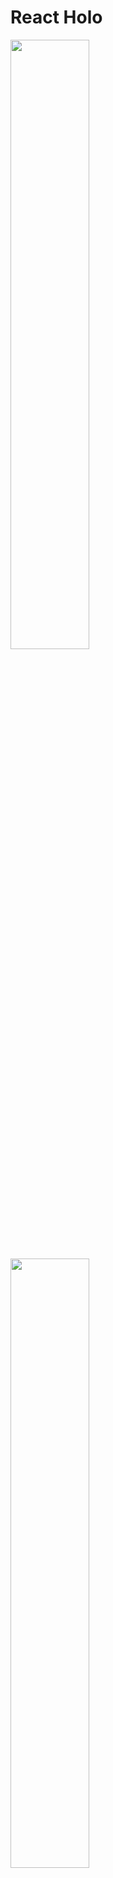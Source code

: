 <h1>React Holo</h1>
<img src="https://github.com/bramis/react-holo/blob/main/public/comon.gif?raw=true" width="50%"/>
<img src="https://github.com/bramis/react-holo/blob/main/public/holo.gif?raw=true" width="50%"/>
<hr><p>Holographic card component and 3D motion</p><h2>General Information</h2>
<hr><ul>
<li>A component that allows you to move the cards and add real effects like the real pokemon cards.</li>
</ul><ul>
<li>No library exists to simplify the creation of 3D and holographic map as real map, the goal is to simplify the development.</li>
</ul><ul>
<li>We don't reinvent the wheel every time.</li>
</ul><h2>Technologies Used</h2>
<hr><ul>
<li>React</li>
</ul><ul>
<li>Typescript</li>
</ul><ul>
<li>Css3</li>
</ul><ul>
<li>Html5</li>
</ul><h2>Features</h2>
<hr><ul>
<li>Holographic card</li>
</ul><h2>Setup</h2>
<hr><p><code>npm install --save react-holo</code><br>
or<br>
<code>yarn add react-holo</code></p>
<h2>Features that can be added</h2>
<hr><ul>
<li>All ideas are to be taken with consideration, of course without straying from the main context of the cards.</li>
</ul><h2>Acknowledgement</h2>
<hr><ul>
<li>We would like to warmly thank all those who have contributed to the realization of this react-holo bookstore. Your support and commitment have been essential to enable us to develop it and make it available to everyone. We hope that you will find this library useful and that you will get the maximum benefit from it. Thank you again for your precious collaboration!</li>
</ul><h2>Contact</h2>
<hr><p><span style="margin-right: 30px;"></span>
<a href="https://www.linkedin.com/in/sacha-brami-a4632370/">
  <img target="_blank" src="https://media.licdn.com/dms/image/C5603AQFrDQsf1GhbJA/profile-displayphoto-shrink_400_400/0/1554995449332?e=1677110400&v=beta&t=urBIcSph50etVqJ9_nTPq5ckLEIt0oos88QeGLIzJm0" style="width: 10%;">
</a>
<a href="https://www.linkedin.com/in/ryadh-kralfallah">
  <img target="_blank" src="https://media.licdn.com/dms/image/C4E03AQETcVcBNf-1pw/profile-displayphoto-shrink_400_400/0/1663618534746?e=1677110400&v=beta&t=uAGAYKAKDNVbFfijglUv6XM1rS38lwyj6NZDOVH1wfc" style="width: 10%;">
</a>
</p>
